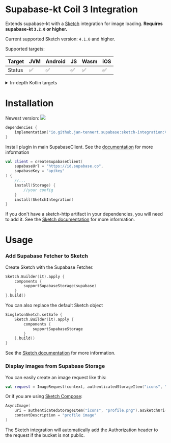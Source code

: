 # Supabase-kt Coil 3 Integration

Extends supabase-kt with a [Sketch](https://github.com/panpf/sketch) integration for image loading.
**Requires supabase-kt `3.2.0` or higher.**

Current supported Sketch version: `4.1.0` and higher.

Supported targets:

| Target | **JVM** | **Android** | **JS** | **Wasm** | **iOS** |
|--------|---------|-------------|--------|----------|---------|
| Status | ✅       | ✅           | ✅      | ✅        | ✅       |

<details>

<summary>In-depth Kotlin targets</summary>

**JS**: Browser

**Wasm**: wasm-js

**iOS**: iosArm64, iosSimulatorArm64, iosX64

</details>

# Installation

Newest version: [![](https://img.shields.io/github/release/supabase-community/supabase-kt?label=)](https://github.com/supabase-community/supabase-kt/releases)

```kotlin
dependencies {
    implementation("io.github.jan-tennert.supabase:sketch-integration:VERSION")
}
```

Install plugin in main SupabaseClient. See the [documentation](https://supabase.com/docs/reference/kotlin/initializing) for more information
```kotlin
val client = createSupabaseClient(
    supabaseUrl = "https://id.supabase.co",
    supabaseKey = "apikey"
) {
    //...
    install(Storage) {
        //your config
    }
    install(SketchIntegration)
}
```

If you don't have a sketch-http artifact in your dependencies, you will need to add it. See the [Sketch documentation](https://github.com/panpf/sketch#install) for more information.

# Usage

### Add Supabase Fetcher to Sketch

Create Sketch with the Supabase Fetcher.

```kotlin
Sketch.Builder(it).apply {
    components {
        supportSupabaseStorage(supabase)
    }
}.build()
```

You can also replace the default Sketch object
```kotlin
SingletonSketch.setSafe {
    Sketch.Builder(it).apply {
        components {
            supportSupabaseStorage
        }
    }.build()
}
```

See the [Sketch documentation](https://github.com/panpf/sketch/blob/main/docs/getting_started.md#singleton-mode) for more information.

### Display images from Supabase Storage

You can easily create an image request like this:

```kotlin
val request = ImageRequest(context, authenticatedStorageItem("icons", "profile.png").asSketchUri())
```

Or if you are using [Sketch Compose](https://github.com/panpf/sketch/blob/main/docs/compose.md):

```kotlin
AsyncImage(
    uri = authenticatedStorageItem("icons", "profile.png").asSketchUri(),
    contentDescription = "profile image"
)
```

The Sketch integration will automatically add the Authorization header to the request if the bucket is not public.